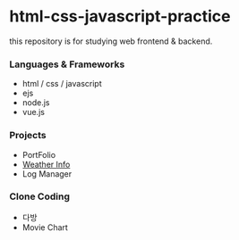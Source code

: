 # html-css-javascript-practice
this repository is for studying web frontend & backend.

### Languages & Frameworks
- html / css / javascript
- ejs
- node.js
- vue.js

### Projects
- PortFolio
- [Weather Info](https://cleverdevk.github.io/html-css-javascript-practice/prj/prj2/index.html)
- Log Manager

### Clone Coding
- 다방
- Movie Chart
